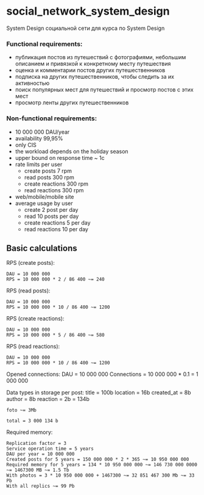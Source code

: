 # social_network_system_design
System Design социальной сети для курса по System Design

### Functional requirements:

- публикация постов из путешествий с фотографиями, небольшим описанием и привязкой к конкретному месту путешествия
- оценка и комментарии постов других путешественников
- подписка на других путешественников, чтобы следить за их активностью
- поиск популярных мест для путешествий и просмотр постов с этих мест
- просмотр ленты других путешественников


### Non-functional requirements:

- 10 000 000 DAU/year
- availability 99,95%
- only CIS
- the workload depends on the holiday season
- upper bound on response time ~ 1c
- rate limits per user
    - create posts 7 rpm
    - read posts 300 rpm
    - create reactions 300 rpm
    - read reactions 300 rpm
- web/mobile/mobile site
- average usage by user
    - create 2 post per day
    - read 10 posts per day
    - create reactions 5 per day
    - read reactions 10 per day

## Basic calculations

RPS (create posts):

    DAU = 10 000 000
    RPS = 10 000 000 * 2 / 86 400 ~= 240

RPS (read posts):

    DAU = 10 000 000
    RPS = 10 000 000 * 10 / 86 400 ~= 1200

RPS (create reactions):

    DAU = 10 000 000
    RPS = 10 000 000 * 5 / 86 400 ~= 580

RPS (read reactions):

    DAU = 10 000 000
    RPS = 10 000 000 * 10 / 86 400 ~= 1200

Opened connections:
DAU = 10 000 000
Connections = 10 000 000 * 0.1 = 1 000 000

Data types in storage per post:
title = 100b
location = 16b
created_at = 8b
author = 8b
reaction = 2b
= 134b

    foto ~= 3Mb

    total = 3 000 134 b

Required memory:

    Replication factor = 3
    Service operation time = 5 years
    DAU per year = 10 000 000
    Created posts for 5 years = 150 000 000 * 2 * 365 ~= 10 950 000 000
    Required memory for 5 years = 134 * 10 950 000 000 ~= 146 730 000 0000 ~= 1467300 MB ~= 1.5 Tb
    With photos = 3 * 10 950 000 000 + 1467300 ~= 32 851 467 300 Mb ~= 33 Pb
    With all replics ~= 99 Pb
